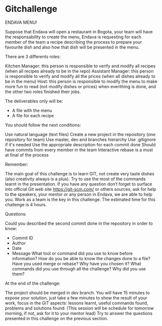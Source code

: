 # Gitchallenge
ENDAVA MENU!

Suppose that Endava will open a restaurant in Bogota, your team  will have the responsability to create the menu, Endava is requesting for each member of the team a recipe describing the process to prepare your favourite dish and also how that dish will be presented in the menu. 

There are 3 differents roles: 

Kitchen Manager: this person is responsible to verify and modify all recipes (when all recipes already to be in the repo)
Assistant Manager:  this person is responsible to verify and modify all the prices (when all dishes already to be in the menu)
Host: this person is responsible to modify the menu to make more fun to read (not modify dishes or prices) when everithing is done, and the other two roles finished their jobs. 

The deliverables only will be:	
  * A file with the menu	
  * A file for each recipe

You should follow the next conditions:

Use natural language (text files)
Create a new project in the repository (one repository for team)
Use master, dev and branches hierarchy
Use .gitignore if it's needed
Use the appropriate description for each commit done
Should have commits from every member in the team
Interactive rebase is a must at final of the process

Remember:

The main goal of this challenge is to learn GIT, not create very taste dishes (also creativity always is a plus).
Try to use the most of the commands learnt in the presentation.
If you have any question don’t forget to surface into official Git web site https://git-scm.com/ or others sources, ask for help to the speakers, your mentor or any person in Endava, we are able to help you.
Work as a team is the key in this challenge.
The estimated time for this challenge is 4 hours. 

Questions:

Could you described the second commit done in the repository in order to know:
  * Commit ID
  * Author
  * Date
  * Message
What tool or command did you use to know before information?
How do you be able to know the changes done to a file?
Have you used merge or rebase? Why have you chosen it?
What commands did you use through all the challenge? Why did you use them?
 
At the end of the challenge:

The project should be merged in dev branch.
You will have 15 minutes to expose your solution, just take a few minutes to show the result of your work, focus in the GIT aspects: lessons learnt, useful commands found, problems and solutions found. (This session will be schedule for tomorrow morning, if not, ask for it to your mentor lead)
Try to answer the questions presented in this challenge on the previous section.
